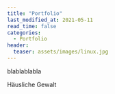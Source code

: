 ```yaml
---
title: "Portfolio"
last_modified_at: 2021-05-11
read_time: false
categories:
  - Portfolio
header:
  teaser: assets/images/linux.jpg
---
```

blablablabla

Häusliche Gewalt
